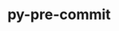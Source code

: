 ---
title: "py-pre-commit"
layout: cache
categories: [package, develop-2023-12-10]
meta: {"versions": ["3.5.0"], "compilers": ["gcc@=11.1.0", "gcc@=11.4.0", "gcc@=9.4.0", "oneapi@=2023.2.0"], "oss": ["ubuntu20.04"], "platforms": ["linux"], "targets": ["neoverse_v1", "ppc64le", "x86_64_v3"], "stacks": ["data-vis-sdk", "e4s", "e4s-neoverse_v1", "e4s-oneapi", "e4s-power", "root"], "num_specs": 7, "num_specs_by_stack": {"e4s-neoverse_v1": 1, "root": 7, "e4s-power": 1, "data-vis-sdk": 1, "e4s": 2, "e4s-oneapi": 2}}
spec_details: [{"hash": "5eyoba4mgbfjcetayqcrqbpru5o2njad", "compiler": "gcc@=11.4.0", "versions": ["3.5.0"], "os": "ubuntu20.04", "platform": "linux", "target": "neoverse_v1", "variants": ["build_system=python_pip"], "stacks": ["e4s-neoverse_v1", "root"], "size": "-", "tarball": "https://binaries.spack.io/develop-2023-12-10/build_cache/linux-ubuntu20.04-neoverse_v1/gcc-11.4.0/py-pre-commit-3.5.0/linux-ubuntu20.04-neoverse_v1-gcc-11.4.0-py-pre-commit-3.5.0-5eyoba4mgbfjcetayqcrqbpru5o2njad.spack"}, {"hash": "a4v7vj2rztojccxwf4fcsjksaj4bpzpd", "compiler": "gcc@=9.4.0", "versions": ["3.5.0"], "os": "ubuntu20.04", "platform": "linux", "target": "ppc64le", "variants": ["build_system=python_pip"], "stacks": ["e4s-power", "root"], "size": "-", "tarball": "https://binaries.spack.io/develop-2023-12-10/build_cache/linux-ubuntu20.04-ppc64le/gcc-9.4.0/py-pre-commit-3.5.0/linux-ubuntu20.04-ppc64le-gcc-9.4.0-py-pre-commit-3.5.0-a4v7vj2rztojccxwf4fcsjksaj4bpzpd.spack"}, {"hash": "5sdoxmxk47zqbybdujxclzlqhoo7c5cq", "compiler": "gcc@=11.1.0", "versions": ["3.5.0"], "os": "ubuntu20.04", "platform": "linux", "target": "x86_64_v3", "variants": ["build_system=python_pip"], "stacks": ["root", "data-vis-sdk"], "size": "-", "tarball": "https://binaries.spack.io/develop-2023-12-10/build_cache/linux-ubuntu20.04-x86_64_v3/gcc-11.1.0/py-pre-commit-3.5.0/linux-ubuntu20.04-x86_64_v3-gcc-11.1.0-py-pre-commit-3.5.0-5sdoxmxk47zqbybdujxclzlqhoo7c5cq.spack"}, {"hash": "fgsdeegosr32njhrvbdv4bq3rpt4wcby", "compiler": "gcc@=11.4.0", "versions": ["3.5.0"], "os": "ubuntu20.04", "platform": "linux", "target": "x86_64_v3", "variants": ["build_system=python_pip"], "stacks": ["root", "e4s"], "size": "-", "tarball": "https://binaries.spack.io/develop-2023-12-10/build_cache/linux-ubuntu20.04-x86_64_v3/gcc-11.4.0/py-pre-commit-3.5.0/linux-ubuntu20.04-x86_64_v3-gcc-11.4.0-py-pre-commit-3.5.0-fgsdeegosr32njhrvbdv4bq3rpt4wcby.spack"}, {"hash": "xqmeastaimedilvpip7irpndqmzvigzr", "compiler": "gcc@=11.4.0", "versions": ["3.5.0"], "os": "ubuntu20.04", "platform": "linux", "target": "x86_64_v3", "variants": ["build_system=python_pip"], "stacks": ["root", "e4s"], "size": "-", "tarball": "https://binaries.spack.io/develop-2023-12-10/build_cache/linux-ubuntu20.04-x86_64_v3/gcc-11.4.0/py-pre-commit-3.5.0/linux-ubuntu20.04-x86_64_v3-gcc-11.4.0-py-pre-commit-3.5.0-xqmeastaimedilvpip7irpndqmzvigzr.spack"}, {"hash": "ubqd53n6nj7dbcysedvhqr7nx7p5dujv", "compiler": "oneapi@=2023.2.0", "versions": ["3.5.0"], "os": "ubuntu20.04", "platform": "linux", "target": "x86_64_v3", "variants": ["build_system=python_pip"], "stacks": ["root", "e4s-oneapi"], "size": "-", "tarball": "https://binaries.spack.io/develop-2023-12-10/build_cache/linux-ubuntu20.04-x86_64_v3/oneapi-2023.2.0/py-pre-commit-3.5.0/linux-ubuntu20.04-x86_64_v3-oneapi-2023.2.0-py-pre-commit-3.5.0-ubqd53n6nj7dbcysedvhqr7nx7p5dujv.spack"}, {"hash": "p3bs4c5gnftiqmxtlfzmbtspz4sy2q7y", "compiler": "oneapi@=2023.2.0", "versions": ["3.5.0"], "os": "ubuntu20.04", "platform": "linux", "target": "x86_64_v3", "variants": ["build_system=python_pip"], "stacks": ["root", "e4s-oneapi"], "size": "-", "tarball": "https://binaries.spack.io/develop-2023-12-10/build_cache/linux-ubuntu20.04-x86_64_v3/oneapi-2023.2.0/py-pre-commit-3.5.0/linux-ubuntu20.04-x86_64_v3-oneapi-2023.2.0-py-pre-commit-3.5.0-p3bs4c5gnftiqmxtlfzmbtspz4sy2q7y.spack"}]
---